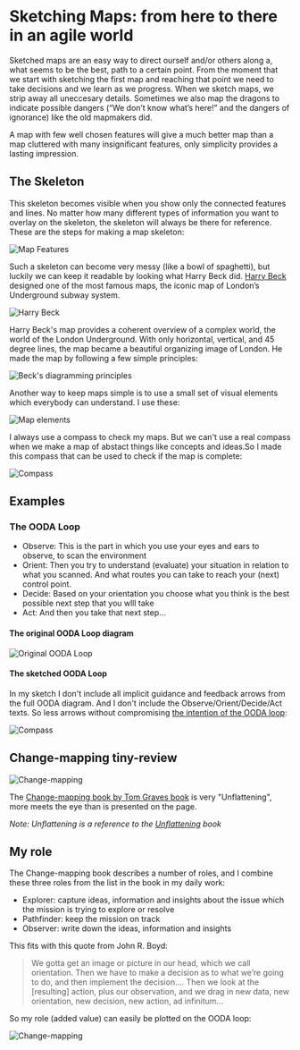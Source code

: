 # Sketching Maps: from here to there in an agile world
Sketched maps are an easy way to direct ourself and/or others along a, what seems to be the best, path to a certain point. From the moment that we start with sketching the first map and reaching that point we need to take decisions and we learn as we progress. When we sketch maps, we strip away all uneccesary details. Sometimes we also map the dragons to indicate possible dangers (“We don’t know what’s here!” and the dangers of ignorance) like the old mapmakers did.

A map with few well chosen features will give a much better map than a map cluttered with many insignificant features, only simplicity provides a lasting impression.

## The Skeleton
This skeleton becomes visible when you show only the connected features and lines. No matter how many different types of information you want to overlay on the skeleton, the skeleton will always be there for reference. 
These are the steps for making a map skeleton:
    
![Map Features](/images/MapFeatures.png)

Such a skeleton can become very messy (like a bowl of spaghetti), but luckily we can keep it readable by looking what Harry Beck did. <a href="https://en.wikipedia.org/wiki/Harry_Beck">Harry Beck</a> designed one of the most famous maps, the iconic map of London’s Underground subway system.
      
![Harry Beck](/images/beck_image.png)
      
Harry Beck's map provides a coherent overview of a complex world, the world of the London Underground. With only horizontal, vertical, and 45 degree lines, the map became a beautiful organizing image of London. He made the map by following a few simple principles:

![Beck's diagramming principles](/images/Beck.png)      

Another way to keep maps simple is to use a small set of visual elements which everybody can understand. I use these:

![Map elements](images/DiagrammingTheWorldSketchElements.png)    

I always use a compass to check my maps. But we can't use a real compass when we make a map of abstact things like concepts and ideas.So I made this compass that can be used to check if the map is complete:

![Compass](images/compass.png)  

## Examples

### The OODA Loop

- Observe: This is the part in which you use your eyes and ears to observe, to scan the environment 
- Orient: Then you try to understand (evaluate) your situation in relation to what you scanned. And what routes you can take to reach your (next) control point. 
- Decide: Based on your orientation you choose what you think is the best possible next step that you wlll take 
- Act: And then you take that next step…

#### The original OODA Loop diagram
![Original OODA Loop](https://upload.wikimedia.org/wikipedia/commons/3/3a/OODA.Boyd.svg)

#### The sketched OODA Loop
In my sketch I don't include all implicit guidance and feedback arrows from the full OODA diagram. And I don't include the Observe/Orient/Decide/Act texts. So less arrows without compromising [the intention of the OODA loop](https://www.artofmanliness.com/articles/ooda-loop/):

![Compass](images/OODAoriginal.png) 

## Change-mapping tiny-review


![Change-mapping](images/change-mapping.jpg)

The [Change-mapping book by Tom Graves book](http://weblog.tetradian.com/2020/02/09/on-change-mapping-books-and-more/) is very "Unflattening", more meets the eye than is presented on the page.

*Note: Unflattening is a reference to the [Unflattening](https://hup.harvard.edu/catalog.php?isbn=9780674744431) book*

## My role
The Change-mapping book describes a number of roles, and I combine these three roles from the list in the book in my daily work:
- Explorer: capture ideas, information and insights about the issue which the mission is trying to explore or resolve
- Pathfinder: keep the mission on track
- Observer: write down the ideas, information and insights

This fits with this quote from John R. Boyd:

>We gotta get an image or picture in our head, which we call orientation. 
>Then we have to make a decision as to what we’re going to do, and then implement the decision….
>Then we look at the [resulting] action, plus our observation, 
>and we drag in new data, new orientation, new decision, new action, ad infinitum…

So my role (added value) can easily be plotted on the OODA loop:

![Change-mapping](images/OODAconsultingservices.png)

